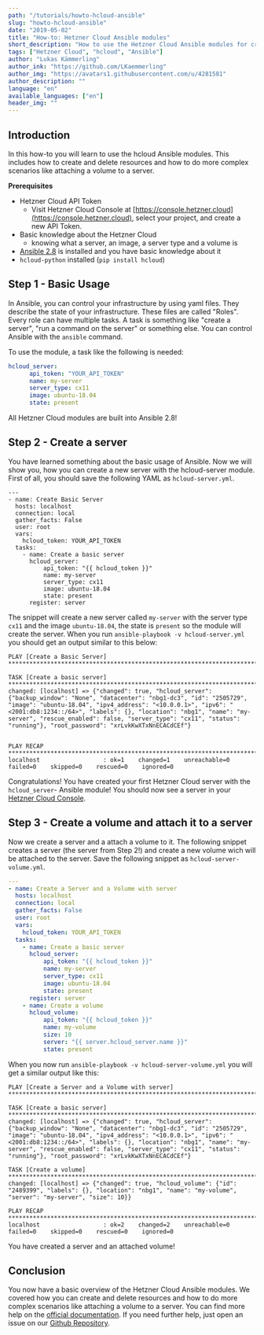 ```yaml
---
path: "/tutorials/howto-hcloud-ansible"
slug: "howto-hcloud-ansible"
date: "2019-05-02"
title: "How-to: Hetzner Cloud Ansible modules"
short_description: "How to use the Hetzner Cloud Ansible modules for creating and managing resources on the Hetzner Cloud."
tags: ["Hetzner Cloud", "hcloud", "Ansible"]
author: "Lukas Kämmerling"
author_ink: "https://github.com/LKaemmerling"
author_img: "https://avatars1.githubusercontent.com/u/4281581"
author_description: ""
language: "en"
available_languages: ["en"]
header_img: ""
---
```



## Introduction

In this how-to you will learn to use the hcloud Ansible modules. This includes how to create and delete resources and how to do more complex scenarios like attaching a volume to a server.

 **Prerequisites**

* Hetzner Cloud API Token 
	* Visit Hetzner Cloud Console at [https://console.hetzner.cloud](https://console.hetzner.cloud), select your project, and create a new API Token.
* Basic knowledge about the Hetzner Cloud
  * knowing what a server, an image, a server type and a volume is
* [Ansible 2.8](https://docs.ansible.com/ansible/latest/installation_guide/intro_installation.html) is installed and you have basic knowledge about it
* `hcloud-python` installed (`pip install hcloud`)

## Step 1 - Basic Usage

In Ansible, you can control your infrastructure by using yaml files. They describe the state of your infrastructure. These files are called "Roles". Every role can have multiple tasks. A task is something like "create a server", "run a command on the server" or something else. You can control Ansible with the `ansible` command. 

To use the module, a task like the following is needed:

```yml
hcloud_server:
      api_token: "YOUR_API_TOKEN"
      name: my-server
      server_type: cx11
      image: ubuntu-18.04
      state: present
```
All Hetzner Cloud modules are built into Ansible 2.8!

## Step 2 - Create a server
You have learned something about the basic usage of Ansible. Now we will show you, how you can create a new server with the hcloud-server module. First of all, you should save the following YAML as `hcloud-server.yml`.

```
---
- name: Create Basic Server
  hosts: localhost
  connection: local
  gather_facts: False
  user: root
  vars:
    hcloud_token: YOUR_API_TOKEN
  tasks:
    - name: Create a basic server
      hcloud_server:
          api_token: "{{ hcloud_token }}"
          name: my-server
          server_type: cx11
          image: ubuntu-18.04
          state: present
      register: server
```

The snippet will create a new server called `my-server` with the server type `cx11` and the image `ubuntu-18.04`, the state is `present` so the module will create the server.
When you run `ansible-playbook -v hcloud-server.yml` you should get an output similar to this below:

```
PLAY [Create a Basic Server] *************************************************************************************************************************************************************************************************************

TASK [Create a basic server] ********************************************************************************************************************************************************************************************************************************
changed: [localhost] => {"changed": true, "hcloud_server": {"backup_window": "None", "datacenter": "nbg1-dc3", "id": "2505729", "image": "ubuntu-18.04", "ipv4_address": "<10.0.0.1>", "ipv6": "<2001:db8:1234::/64>", "labels": {}, "location": "nbg1", "name": "my-server", "rescue_enabled": false, "server_type": "cx11", "status": "running"}, "root_password": "xrLvkKwXTxNnECACdCEf"}


PLAY RECAP **************************************************************************************************************************************************************************************************************************************************
localhost                  : ok=1    changed=1    unreachable=0    failed=0    skipped=0    rescued=0    ignored=0   
```

Congratulations! You have created your first Hetzner Cloud server with the `hcloud_server`- Ansible module!
You should now see a server in your [Hetzner Cloud Console](https://console.hetzner.cloud/).

## Step 3 - Create a volume and attach it to a server
Now we create a server and a attach a volume to it. The following snippet creates a server (the server from Step 2!) and create a new volume wich will be attached to the server. Save the following snippet as `hcloud-server-volume.yml`.

```yaml
---
- name: Create a Server and a Volume with server
  hosts: localhost
  connection: local
  gather_facts: False
  user: root
  vars:
    hcloud_token: YOUR_API_TOKEN
  tasks:
    - name: Create a basic server
      hcloud_server:
          api_token: "{{ hcloud_token }}"
          name: my-server
          server_type: cx11
          image: ubuntu-18.04
          state: present
      register: server
    - name: Create a volume
      hcloud_volume:
          api_token: "{{ hcloud_token }}"
          name: my-volume
          size: 10
          server: "{{ server.hcloud_server.name }}"
          state: present
```

When you now run `ansible-playbook -v hcloud-server-volume.yml` you will get a similar output like this:

```
PLAY [Create a Server and a Volume with server] *************************************************************************************************************************************************************************************************************

TASK [Create a basic server] ********************************************************************************************************************************************************************************************************************************
changed: [localhost] => {"changed": true, "hcloud_server": {"backup_window": "None", "datacenter": "nbg1-dc3", "id": "2505729", "image": "ubuntu-18.04", "ipv4_address": "<10.0.0.1>", "ipv6": "<2001:db8:1234::/64>", "labels": {}, "location": "nbg1", "name": "my-server", "rescue_enabled": false, "server_type": "cx11", "status": "running"}, "root_password": "xrLvkKwXTxNnECACdCEf"}

TASK [Create a volume] **************************************************************************************************************************************************************************************************************************************
changed: [localhost] => {"changed": true, "hcloud_volume": {"id": "2489399", "labels": {}, "location": "nbg1", "name": "my-volume", "server": "my-server", "size": 10}}

PLAY RECAP **************************************************************************************************************************************************************************************************************************************************
localhost                  : ok=2    changed=2    unreachable=0    failed=0    skipped=0    rescued=0    ignored=0   
```

You have created a server and an attached volume! 

## Conclusion

You now have a basic overview of the Hetzner Cloud Ansible modules. We covered how you can create and delete resources and how to do more complex scenarios like attaching a volume to a server. You can find more help on the [official documentation](https://docs.ansible.com/ansible/latest/modules/list_of_cloud_modules.html#hcloud). If you need further help, just open an issue on our [Github Repository](https://github.com/ansible/ansible).
